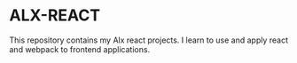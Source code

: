 # ALX-REACT
This repository contains my Alx react projects. I learn to use and apply react and webpack to frontend applications. 